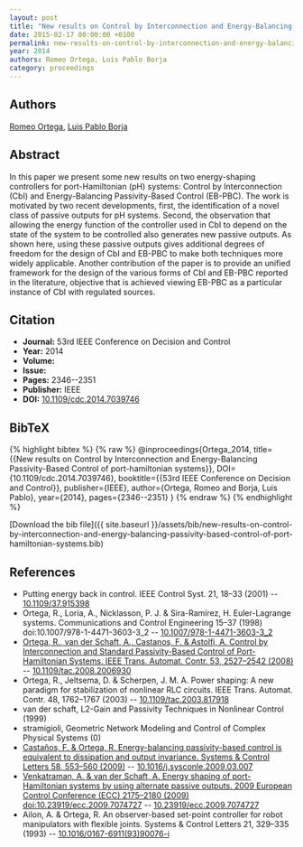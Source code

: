 ```yaml
---
layout: post
title: "New results on Control by Interconnection and Energy-Balancing Passivity-Based Control of port-hamiltonian systems"
date: 2015-02-17 00:00:00 +0100
permalink: new-results-on-control-by-interconnection-and-energy-balancing-passivity-based-control-of-port-hamiltonian-systems
year: 2014
authors: Romeo Ortega, Luis Pablo Borja
category: proceedings
---
```

 
## Authors
[Romeo Ortega](authors/romeo-ortega), [Luis Pablo Borja](authors/luis-pablo-borja)
 
## Abstract
In this paper we present some new results on two energy-shaping controllers for port-Hamiltonian (pH) systems: Control by Interconnection (CbI) and Energy-Balancing Passivity-Based Control (EB-PBC). The work is motivated by two recent developments, first, the identification of a novel class of passive outputs for pH systems. Second, the observation that allowing the energy function of the controller used in CbI to depend on the state of the system to be controlled also generates new passive outputs. As shown here, using these passive outputs gives additional degrees of freedom for the design of CbI and EB-PBC to make both techniques more widely applicable. Another contribution of the paper is to provide an unified framework for the design of the various forms of CbI and EB-PBC reported in the literature, objective that is achieved viewing EB-PBC as a particular instance of CbI with regulated sources.
 
## Citation
- **Journal:** 53rd IEEE Conference on Decision and Control
- **Year:** 2014
- **Volume:** 
- **Issue:** 
- **Pages:** 2346--2351
- **Publisher:** IEEE
- **DOI:** [10.1109/cdc.2014.7039746](https://doi.org/10.1109/cdc.2014.7039746)
 
## BibTeX
{% highlight bibtex %}
{% raw %}
@inproceedings{Ortega_2014,
  title={{New results on Control by Interconnection and Energy-Balancing Passivity-Based Control of port-hamiltonian systems}},
  DOI={10.1109/cdc.2014.7039746},
  booktitle={{53rd IEEE Conference on Decision and Control}},
  publisher={IEEE},
  author={Ortega, Romeo and Borja, Luis Pablo},
  year={2014},
  pages={2346--2351}
}
{% endraw %}
{% endhighlight %}
 
[Download the bib file]({{ site.baseurl }}/assets/bib/new-results-on-control-by-interconnection-and-energy-balancing-passivity-based-control-of-port-hamiltonian-systems.bib)
 
## References
- Putting energy back in control. IEEE Control Syst. 21, 18–33 (2001) -- [10.1109/37.915398](https://doi.org/10.1109/37.915398)
- Ortega, R., Loría, A., Nicklasson, P. J. & Sira-Ramírez, H. Euler-Lagrange systems. Communications and Control Engineering 15–37 (1998) doi:10.1007/978-1-4471-3603-3_2 -- [10.1007/978-1-4471-3603-3_2](https://doi.org/10.1007/978-1-4471-3603-3_2)
- [Ortega, R., van der Schaft, A., Castanos, F. & Astolfi, A. Control by Interconnection and Standard Passivity-Based Control of Port-Hamiltonian Systems. IEEE Trans. Automat. Contr. 53, 2527–2542 (2008)](control-by-interconnection-and-standard-passivity-based-control-of-port-hamiltonian-systems) -- [10.1109/tac.2008.2006930](https://doi.org/10.1109/tac.2008.2006930)
- Ortega, R., Jeltsema, D. & Scherpen, J. M. A. Power shaping: A new paradigm for stabilization of nonlinear RLC circuits. IEEE Trans. Automat. Contr. 48, 1762–1767 (2003) -- [10.1109/tac.2003.817918](https://doi.org/10.1109/tac.2003.817918)
- van der schaft, L2-Gain and Passivity Techniques in Nonlinear Control (1999)
- stramigioli, Geometric Network Modeling and Control of Complex Physical Systems (0)
- [Castaños, F. & Ortega, R. Energy-balancing passivity-based control is equivalent to dissipation and output invariance. Systems &amp; Control Letters 58, 553–560 (2009)](energy-balancing-passivity-based-control-is-equivalent-to-dissipation-and-output-invariance) -- [10.1016/j.sysconle.2009.03.007](https://doi.org/10.1016/j.sysconle.2009.03.007)
- [Venkatraman, A. & van der Schaft, A. Energy shaping of port-Hamiltonian systems by using alternate passive outputs. 2009 European Control Conference (ECC) 2175–2180 (2009) doi:10.23919/ecc.2009.7074727](energy-shaping-of-port-hamiltonian-systems-by-using-alternate-passive-outputs) -- [10.23919/ecc.2009.7074727](https://doi.org/10.23919/ecc.2009.7074727)
- Ailon, A. & Ortega, R. An observer-based set-point controller for robot manipulators with flexible joints. Systems &amp; Control Letters 21, 329–335 (1993) -- [10.1016/0167-6911(93)90076-i](https://doi.org/10.1016/0167-6911(93)90076-i)

